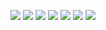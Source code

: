 ![](https://github.com/yanyu612/lanlan.github.io/blob/main/images/happy.png)
![](https://github.com/yanyu612/lanlan.github.io/blob/main/images/sad1.png)
![](https://github.com/yanyu612/lanlan.github.io/blob/main/images/sad2.png)
![](https://github.com/yanyu612/lanlan.github.io/blob/main/images/sad3.png)
![](https://github.com/yanyu612/lanlan.github.io/blob/main/images/sad4.png)
![](https://github.com/yanyu612/lanlan.github.io/blob/main/images/sad5.png)
![](https://github.com/yanyu612/lanlan.github.io/blob/main/images/victory.png)
